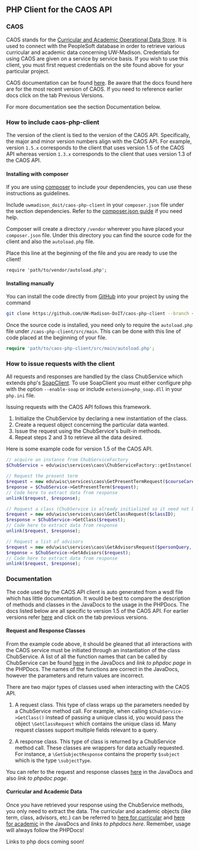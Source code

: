 ## PHP Client for the CAOS API

### CAOS

CAOS stands for the [Curricular and Academic Operational Data Store](https://wiki.doit.wisc.edu/confluence/pages/viewpage.action?pageId=47562009). It is used to connect with the PeopleSoft database in order to retrieve various curricular and academic data concerning UW-Madison. Credentials for using CAOS are given on a service by service basis. If you wish to use this client, you must first request credentials on the site found above for your particular project.

CAOS documentation can be found [here](https://wiki.doit.wisc.edu/confluence/display/CHUB/CAOS+Documentation). Be aware that the docs found here are for the most recent version of CAOS. If you need to reference earlier docs click on the tab Previous Versions.

For more documentation see the section Documentation below.

### How to include caos-php-client

The version of the client is tied to the version of the CAOS API. Specifically, the major and minor version numbers align with the CAOS API. For example, version `1.5.x` corresponds to the client that uses version 1.5 of the CAOS API whereas version `1.3.x` corresponds to the client that uses version 1.3 of the CAOS API.

#### Installing with composer

If you are using [composer](https://getcomposer.org/) to include your dependencies, you can use these instructions as guidelines.

Include `uwmadison_doit/caos-php-client` in your `composer.json` file under the section dependencies. Refer to the [composer.json guide](https://getcomposer.org/doc/04-schema.md) if you need help.

Composer will create a directory `/vendor` wherever you have placed your `composer.json` file. Under this directory you can find the source code for the client and also the `autoload.php` file.

Place this line at the beginning of the file and you are ready to use the client!

```
require 'path/to/vendor/autoload.php';
```

#### Installing manually

You can install the code directly from [GitHub](https://github.com/UW-Madison-DoIT/caos-php-client) into your project by using the command

```bash
git clone https://github.com/UW-Madison-DoIT/caos-php-client --branch <tag_name> --single-branch
```

Once the source code is installed, you need only to require the `autoload.php` file under `/caos-php-client/src/main`. This can be done with this line of code placed at the beginning of your file.

```php
require 'path/to/caos-php-client/src/main/autoload.php';
```

### How to issue requests with the client

All requests and responses are handled by the class ChubService which extends php's [SoapClient](http://php.net/manual/en/class.soapclient.php). To use SoapClient you must either configure php with the option `--enable-soap` or include `extension=php_soap.dll` in your `php.ini` file.

Issuing requests with the CAOS API follows this framework.

1.	Initialize the ChubService by declaring a new instantiation of the class.
2.	Create a request object concerning the particular data wanted.
3.	Issue the request using the ChubService's built-in methods.
4.	Repeat steps 2 and 3 to retrieve all the data desired.

Here is some example code for version 1.5 of the CAOS API.

``` php
// acquire an instance from ChubServiceFactory
$ChubService = edu\wisc\services\caos\ChubServiceFactory::getInstance('myusername', 'mypassword');

// Request the present term
$request = new edu\wisc\services\caos\GetPresentTermRequest($courseCareerCode);
$reponse = $ChubService->GetPresentTerm($request);
// Code here to extract data from response
unlink($request, $response);

// Request a class (ChubService is already initialized so it need not be declared again)
$request = new edu\wisc\services\caos\GetClassRequest($classID);
$response = $ChubService->GetClass($request);
// Code here to extract data from response
unlink($request, $response);

// Request a list of advisors
$request = new edu\wisc\services\caos\GetAdvisorsRequest($personQuery, $advisingDataOptions, $attributes);
$reponse = $ChubService->GetAdvisors($request);
// Code here to extract data from response
unlink($request, $response);
```


### Documentation

The code used by the CAOS API client is auto generated from a wsdl file which has little documentation. It would be best to compare the description of methods and classes in the JavaDocs to the usage in the PHPDocs. The docs listed below are all specific to version 1.5 of the CAOS API. For earlier versions refer [here](https://wiki.doit.wisc.edu/confluence/display/CHUB/CAOS+Documentation) and click on the tab previous versions.

#### Request and Response Classes

From the example code above, it should be gleaned that all interactions with the CAOS service must be initiated through an instantiation of the class ChubService. A list of all the function names that can be called by ChubService can be found [here](https://wams.doit.wisc.edu/chub/chub-ws-api-1.5/apidocs/edu/wisc/services/chub/v1_5/CurricularDataService.html) in the JavaDocs and *link to phpdoc page* in the PHPDocs. The names of the functions are correct in the JavaDocs, however the parameters and return values are incorrect.

There are two major types of classes used when interacting with the CAOS API. 

1. A request class. This type of class wraps up the parameters needed by a ChubService method call. For example, when calling `$ChubService->GetClass()` instead of passing a unique class id, you would pass the object `\GetClassRequest` which contains the unique class id. Many request classes support multiple fields relevant to a query.

2. A response class. This type of class is returned by a ChubService method call. These classes are wrappers for data actually requested. For instance, a `\GetSubjectResponse` contains the property `$subject` which is the type `\subjectType`.

You can refer to the request and response classes [here](https://wams.doit.wisc.edu/chub/chub-soap-schema-1.5/apidocs/index.html) in the JavaDocs and also *link to phpdoc page*.

#### Curricular and Academic Data

Once you have retrieved your response using the ChubService methods, you only need to extract the data. The curricular and academic objects (like term, class, advisors, etc.) can be referred to [here for curricular](https://wams.doit.wisc.edu/chub/curricular-data-model-1.5/apidocs/) and [here for academic](https://wams.doit.wisc.edu/chub/academic-data-model-0.1/apidocs/index.html) in the JavaDocs and *links to phpdocs here*. Remember, usage will always follow the PHPDocs!

Links to php docs coming soon!